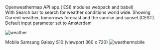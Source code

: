 Openweathermap API app.( ES6 modules webpack and babel)<br>
With Search bar to search for weather conditions world wide. Showing Current weather, tomorrows forecast and the sunrise and sunset (CEST).<br>
Default input parameter set to Amsterdam

![weather](https://user-images.githubusercontent.com/38325801/89644339-f63c8e80-d8b7-11ea-912b-b7c18769b0bc.png)<p>

Mobile Samsung Galaxy S10&nbsp;(viewport 360 x 720)
![weathermobile](https://user-images.githubusercontent.com/38325801/89770769-84568600-daff-11ea-9ca8-031c613aae9d.png)


